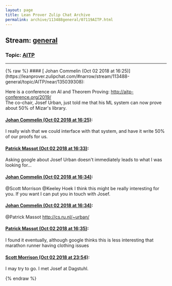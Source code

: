 ```yaml
---
layout: page
title: Lean Prover Zulip Chat Archive 
permalink: archive/113488general/07119AITP.html
---
```


## Stream: [general](https://leanprover-community.github.io/archive/113488general/index.html)
### Topic: [AITP](https://leanprover-community.github.io/archive/113488general/07119AITP.html)

---

<base href="https://leanprover.zulipchat.com">
{% raw %}
#### [ Johan Commelin (Oct 02 2018 at 16:25)](https://leanprover.zulipchat.com/#narrow/stream/113488-general/topic/AITP/near/135039308):
<p>Here is a conference on AI and Theorem Proving: <a href="http://aitp-conference.org/2019/" target="_blank" title="http://aitp-conference.org/2019/">http://aitp-conference.org/2019/</a><br>
The co-chair, Josef Urban, just told me that his ML system can now prove about 50% of Mizar's library.</p>

#### [ Johan Commelin (Oct 02 2018 at 16:25)](https://leanprover.zulipchat.com/#narrow/stream/113488-general/topic/AITP/near/135039328):
<p>I really wish that we could interface with that system, and have it write 50% of our proofs for us.</p>

#### [ Patrick Massot (Oct 02 2018 at 16:33)](https://leanprover.zulipchat.com/#narrow/stream/113488-general/topic/AITP/near/135039900):
<p>Asking google about Josef Urban doesn't immediately leads to what I was looking for...</p>

#### [ Johan Commelin (Oct 02 2018 at 16:34)](https://leanprover.zulipchat.com/#narrow/stream/113488-general/topic/AITP/near/135039956):
<p><span class="user-mention" data-user-id="110087">@Scott Morrison</span> <span class="user-mention" data-user-id="110111">@Keeley Hoek</span> I think this might be really interesting for you. If you want I can put you in touch with Josef.</p>

#### [ Johan Commelin (Oct 02 2018 at 16:34)](https://leanprover.zulipchat.com/#narrow/stream/113488-general/topic/AITP/near/135039967):
<p><span class="user-mention" data-user-id="110031">@Patrick Massot</span> <a href="http://cs.ru.nl/~urban/" target="_blank" title="http://cs.ru.nl/~urban/">http://cs.ru.nl/~urban/</a></p>

#### [ Patrick Massot (Oct 02 2018 at 16:35)](https://leanprover.zulipchat.com/#narrow/stream/113488-general/topic/AITP/near/135040006):
<p>I found it eventually, although google thinks this is less interesting that marathon runner having clothing issues</p>

#### [ Scott Morrison (Oct 02 2018 at 23:54)](https://leanprover.zulipchat.com/#narrow/stream/113488-general/topic/AITP/near/135066481):
<p>I may try to go. I met Josef at Dagstuhl.</p>


{% endraw %}
